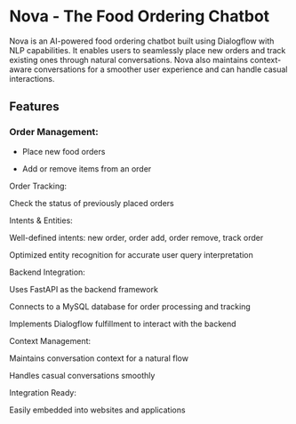 # Nova - The Food Ordering Chatbot

Nova is an AI-powered food ordering chatbot built using Dialogflow with NLP capabilities. It enables users to seamlessly place new orders and track existing ones through natural conversations. Nova also maintains context-aware conversations for a smoother user experience and can handle casual interactions.

## Features

### Order Management: 

* Place new food orders

* Add or remove items from an order

Order Tracking:

Check the status of previously placed orders

Intents & Entities:

Well-defined intents: new order, order add, order remove, track order

Optimized entity recognition for accurate user query interpretation

Backend Integration:

Uses FastAPI as the backend framework

Connects to a MySQL database for order processing and tracking

Implements Dialogflow fulfillment to interact with the backend

Context Management:

Maintains conversation context for a natural flow

Handles casual conversations smoothly

Integration Ready:

Easily embedded into websites and applications


